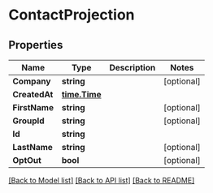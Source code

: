 # ContactProjection

## Properties

Name | Type | Description | Notes
------------ | ------------- | ------------- | -------------
**Company** | **string** |  | [optional] 
**CreatedAt** | [**time.Time**](time.Time.md) |  | 
**FirstName** | **string** |  | [optional] 
**GroupId** | **string** |  | [optional] 
**Id** | **string** |  | 
**LastName** | **string** |  | [optional] 
**OptOut** | **bool** |  | [optional] 

[[Back to Model list]](../README.md#documentation-for-models) [[Back to API list]](../README.md#documentation-for-api-endpoints) [[Back to README]](../README.md)


